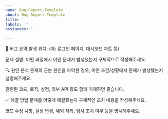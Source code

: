```yaml
---
name: Bug-Report-Template
about: Bug-Report-Template
title: ''
labels: ''
assignees: ''

---
```


🐛 버그 요약
발생 위치: (예: 로그인 페이지, 대시보드 차트 등)

문제 설명: 어떤 과정에서 어떤 문제가 발생했는지 구체적으로 작성해주세요.

🔍 원인 분석
문제의 근본 원인을 파악한 경우, 어떤 조건/상황에서 문제가 발생했는지 설명해주세요.

관련된 코드, 로직, 설정, 외부 API 등도 함께 기재하면 좋습니다.

✅ 해결 방법
문제를 어떻게 해결했는지 구체적인 조치 내용을 작성해주세요.

코드 수정 사항, 설정 변경, 예외 처리, 임시 조치 여부 등을 명시해주세요.
